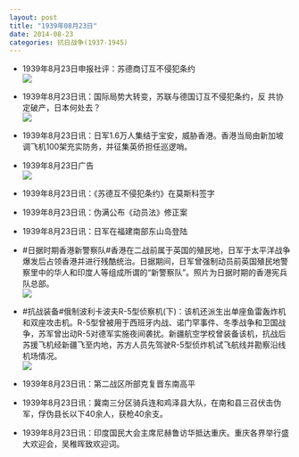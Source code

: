 ```yaml
---
layout: post
title: "1939年08月23日"
date: 2014-08-23
categories: 抗日战争(1937-1945)
---
```


<meta name="referrer" content="no-referrer" />

- 1939年8月23日申报社评：苏德商订互不侵犯条约 <br/><img src="https://ww1.sinaimg.cn/large/aca367d8jw1ejmxwvkl8lj20vd0r7e2u.jpg" />

- 1939年8月23日讯：国际局势大转变，苏联与德国订互不侵犯条约，反 共协定破产，日本何处去？ <br/><img src="https://ww3.sinaimg.cn/large/aca367d8jw1ejmw63cx5kj20b714d7fx.jpg" />

- 1939年8月23日讯：日军1.6万人集结于宝安，威胁香港。香港当局由新加坡调飞机100架充实防务，并征集英侨担任巡逻哨。 

- 1939年8月23日广告 <br/><img src="https://ww1.sinaimg.cn/large/aca367d8jw1ejmufr7tcfj20l00h50zg.jpg" />

- 1939年8月23日讯：《苏德互不侵犯条约》在莫斯科签字 

- 1939年8月23日讯：伪满公布《动员法》修正案 

- 1939年8月23日讯：日军在福建南部东山岛登陆 

- #日据时期香港新警察队#香港在二战前属于英国的殖民地，日军于太平洋战争爆发后占领香港并进行残酷统治。日据期间，日军曾强制动员前英国殖民地警察里中的华人和印度人等组成所谓的“新警察队”。照片为日据时期的香港宪兵队总部。  <br/><img src="https://ww1.sinaimg.cn/large/aca367d8jw1ejmdz8key3j20g50a0ad1.jpg" />

- #抗战装备#俄制波利卡波夫R-5型侦察机(下)：该机还派生出单座鱼雷轰炸机和双座攻击机。R-5型曾被用于西班牙内战、诺门罕事件、冬季战争和卫国战争，苏军曾出动R-5对德军实施夜间袭扰。新疆航空学校曾装备该机，抗战后苏援飞机经新疆飞至内地，苏方人员先驾驶R-5型侦炸机试飞航线并勘察沿线机场情况。 <br/><img src="https://ww4.sinaimg.cn/large/aca367d8jw1ejmc8lri6bj20dc0fqdhk.jpg" />

- 1939年8月23日讯：第二战区所部克复晋东南高平 

- 1939年8月23日讯：冀南三分区骑兵连和鸡泽县大队，在南和县三召伏击伪军，俘伪县长以下40余人，获枪40余支。 

- 1939年8月23日讯：印度国民大会主席尼赫鲁访华抵达重庆。重庆各界举行盛大欢迎会，吴稚晖致欢迎词。 

